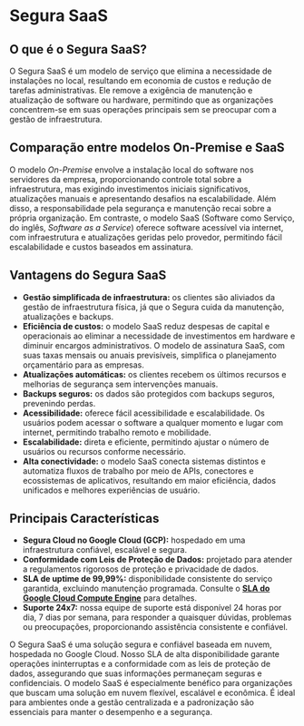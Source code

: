 # Segura SaaS

## **O que é o Segura SaaS?**

O Segura SaaS é um modelo de serviço que elimina a necessidade de instalações no local, resultando em economia de custos e redução de tarefas administrativas. Ele remove a exigência de manutenção e atualização de software ou hardware, permitindo que as organizações concentrem-se em suas operações principais sem se preocupar com a gestão de infraestrutura.

## **Comparação entre modelos On-Premise e SaaS**

O modelo *On-Premise* envolve a instalação local do software nos servidores da empresa, proporcionando controle total sobre a infraestrutura, mas exigindo investimentos iniciais significativos, atualizações manuais e apresentando desafios na escalabilidade. Além disso, a responsabilidade pela segurança e manutenção recai sobre a própria organização. Em contraste, o modelo SaaS (Software como Serviço, do inglês, *Software as a Service*) oferece software acessível via internet, com infraestrutura e atualizações geridas pelo provedor, permitindo fácil escalabilidade e custos baseados em assinatura.

## **Vantagens do Segura SaaS**

* **Gestão simplificada de infraestrutura:** os clientes são aliviados da gestão de infraestrutura física, já que o Segura cuida da manutenção, atualizações e backups.  
* **Eficiência de custos:** o modelo SaaS reduz despesas de capital e operacionais ao eliminar a necessidade de investimentos em hardware e diminuir encargos administrativos. O modelo de assinatura SaaS, com suas taxas mensais ou anuais previsíveis, simplifica o planejamento orçamentário para as empresas.  
* **Atualizações automáticas:** os clientes recebem os últimos recursos e melhorias de segurança sem intervenções manuais.  
* **Backups seguros:** os dados são protegidos com backups seguros, prevenindo perdas.  
* **Acessibilidade:** oferece fácil acessibilidade e escalabilidade. Os usuários podem acessar o software a qualquer momento e lugar com internet, permitindo trabalho remoto e mobilidade.  
* **Escalabilidade:** direta e eficiente, permitindo ajustar o número de usuários ou recursos conforme necessário.  
* **Alta conectividade:** o modelo SaaS conecta sistemas distintos e automatiza fluxos de trabalho por meio de APIs, conectores e ecossistemas de aplicativos, resultando em maior eficiência, dados unificados e melhores experiências de usuário.

## **Principais Características**

* **Segura Cloud no Google Cloud (GCP):** hospedado em uma infraestrutura confiável, escalável e segura.  
* **Conformidade com Leis de Proteção de Dados:** projetado para atender a regulamentos rigorosos de proteção e privacidade de dados.  
* **SLA de uptime de 99,99%:** disponibilidade consistente do serviço garantida, excluindo manutenção programada. Consulte o **[SLA do Google Cloud Compute Engine](https://cloud.google.com/compute/sla?hl=en)** para detalhes.  
* **Suporte 24x7:** nossa equipe de suporte está disponível 24 horas por dia, 7 dias por semana, para responder a quaisquer dúvidas, problemas ou preocupações, proporcionando assistência consistente e confiável.

O Segura SaaS é uma solução segura e confiável baseada em nuvem, hospedada no Google Cloud. Nosso SLA de alta disponibilidade garante operações ininterruptas e a conformidade com as leis de proteção de dados, assegurando que suas informações permaneçam seguras e confidenciais. O modelo SaaS é especialmente benéfico para organizações que buscam uma solução em nuvem flexível, escalável e econômica. É ideal para ambientes onde a gestão centralizada e a padronização são essenciais para manter o desempenho e a segurança.